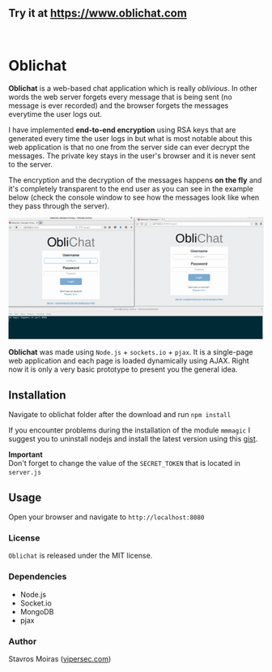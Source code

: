 ## Try it at https://www.oblichat.com
<br>

# Oblichat

**Oblichat** is a web-based chat application which is really *oblivious*. In other words the web server forgets every message that is being sent (no message is ever recorded) and the browser forgets the messages everytime the user logs out.

I have implemented **end-to-end encryption** using RSA keys that are generated every time the user logs in but what is most notable about this web application is that no one from the server side can ever decrypt the messages. The private key stays in the user's browser and it is never sent to the server.

The encryption and the decryption of the messages happens **on the fly** and it's completely transparent to the end user as you can see in the example below (check the console window to see how the messages look like when they pass through the server).

![demo](demo/demo.gif)

**Oblichat** was made using `Node.js` + `sockets.io` + `pjax`. It is a single-page web application and each page is loaded dynamically using AJAX. Right now it is only a very basic prototype to present you the general idea.


## Installation
Navigate to oblichat folder after the download and run `npm install`

If you encounter problems during the installation of the module `mmmagic` I suggest you to uninstall nodejs and install the latest version using this [gist](https://gist.github.com/isaacs/579814).

**Important** <br />
Don't forget to change the value of the `SECRET_TOKEN` that is located in `server.js`

## Usage
Open your browser and navigate to `http://localhost:8080`

### License

`Oblichat` is released under the MIT license.

### Dependencies

- Node.js
- Socket.io
- MongoDB
- pjax

### Author

Stavros Moiras ([vipersec.com](http://vipersec.com))
